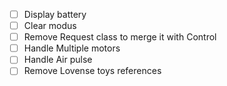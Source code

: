 - [ ] Display battery
- [ ] Clear modus
- [ ] Remove Request class to merge it with Control
- [ ] Handle Multiple motors
- [ ] Handle Air pulse
- [ ] Remove Lovense toys references
